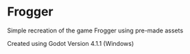 # Frogger
Simple recreation of the game Frogger using pre-made assets

Created using Godot Version 4.1.1 (Windows)

